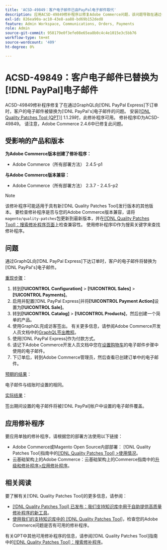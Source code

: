 ```yaml
---
title: 'ACSD-49849：客户电子邮件已由PayPal电子邮件取代'
description: 应用ACSD-49849修补程序以修复Adobe Commerce问题，该问题导致在通过GraphQL向PayPal Express下订单时，客户电子邮件被替换为PayPal电子邮件。
exl-id: 826ea90a-ac10-43e8-aa88-bd69b152ded8
feature: Admin Workspace, Communications, Orders, Payments
role: Admin
source-git-commit: 958179e0f3efe08e65ea8b0c4c4e1015e3c5bb76
workflow-type: tm+mt
source-wordcount: '409'
ht-degree: 0%

---
```


# ACSD-49849：客户电子邮件已替换为[!DNL PayPal]电子邮件

ACSD-49849修补程序修复了在通过GraphQL向[!DNL PayPal Express]下订单时，客户的电子邮件被替换为[!DNL PayPal's]电子邮件的问题。 安装[[!DNL Quality Patches Tool (QPT)]](/help/announcements/adobe-commerce-announcements/magento-quality-patches-released-new-tool-to-self-serve-quality-patches.md) 1.1.29时，此修补程序可用。 修补程序ID为ACSD-49849。 请注意，Adobe Commerce 2.4.6中已修复此问题。

## 受影响的产品和版本

**为Adobe Commerce版本创建了修补程序：**

* Adobe Commerce（所有部署方法） 2.4.5-p1

**与Adobe Commerce版本兼容：**

* Adobe Commerce（所有部署方法） 2.3.7 - 2.4.5-p2

>[!NOTE]
>
>该修补程序可能适用于具有新[!DNL Quality Patches Tool]发行版本的其他版本。 要检查修补程序是否与您的Adobe Commerce版本兼容，请将`magento/quality-patches`包更新到最新版本，并在[[!DNL Quality Patches Tool]：搜索修补程序页面](https://experienceleague.adobe.com/tools/commerce-quality-patches/index.html?lang=zh-Hans)上检查兼容性。 使用修补程序ID作为搜索关键字来查找修补程序。

## 问题

通过GraphQL向[!DNL PayPal Express]下达订单时，客户的电子邮件将替换为[!DNL PayPal's]电子邮件。

<u>重现步骤</u>：

1. 转到&#x200B;**[!UICONTROL Configuration]** > **[!UICONTROL Sales]** > **[!UICONTROL Payments]**。
1. 启用并配置[!DNL PayPal Express]并将&#x200B;**[!UICONTROL Payment Action]**&#x200B;设置为&#x200B;**[!UICONTROL Sale]**。
1. 转到&#x200B;**[!UICONTROL Catalog]** > **[!UICONTROL Products]**，然后创建一个简单的产品。
1. 使用GraphQL完成访客签出。 有关更多信息，请参阅Adobe Commerce开发人员文档中的[GraphQL签出教程](https://developer.adobe.com/commerce/webapi/graphql/tutorials/checkout/)。
1. 使用[!DNL PayPal Express]作为付款方式。
1. 请记下Adobe Commerce开发人员文档中您在[设置购物车](https://developer.adobe.com/commerce/webapi/graphql/tutorials/checkout/set-email-address/)的电子邮件步骤中使用的电子邮件。
1. 下订单后，转到Adobe Commerce管理员，然后查看已创建订单中的电子邮件。

<u>预期的结果</u>：

电子邮件与结账时设置的相同。

<u>实际结果</u>：

签出期间设置的电子邮件将被[!DNL PayPal]帐户中设置的电子邮件覆盖。

## 应用修补程序

要应用单独的修补程序，请根据您的部署方法使用以下链接：

* Adobe Commerce或Magento Open Source内部部署： [!DNL Quality Patches Tool]指南中的[[!DNL Quality Patches Tool] >使用情况](https://experienceleague.adobe.com/docs/commerce-operations/tools/quality-patches-tool/usage.html?lang=zh-Hans)。
* 云基础架构上的Adobe Commerce：云基础架构上的Commerce指南中的[升级和修补程序>应用修补程序](https://experienceleague.adobe.com/docs/commerce-cloud-service/user-guide/develop/upgrade/apply-patches.html?lang=zh-Hans)。

## 相关阅读

要了解有关[!DNL Quality Patches Tool]的更多信息，请参阅：

* [[!DNL Quality Patches Tool] 已发布：我们支持知识库中用于自助提供高质量修补程序的新工具](/help/announcements/adobe-commerce-announcements/magento-quality-patches-released-new-tool-to-self-serve-quality-patches.md)。
* [使用我们的支持知识库中的 [!DNL Quality Patches Tool]](/help/support-tools/patches-available-in-qpt-tool/check-patch-for-magento-issue-with-magento-quality-patches.md)，检查您的Adobe Commerce问题是否有可用的修补程序。

有关QPT中其他可用修补程序的信息，请参阅[!DNL Quality Patches Tool]指南中的[[!DNL Quality Patches Tool]：搜索修补程序](https://experienceleague.adobe.com/tools/commerce-quality-patches/index.html?lang=zh-Hans)。
